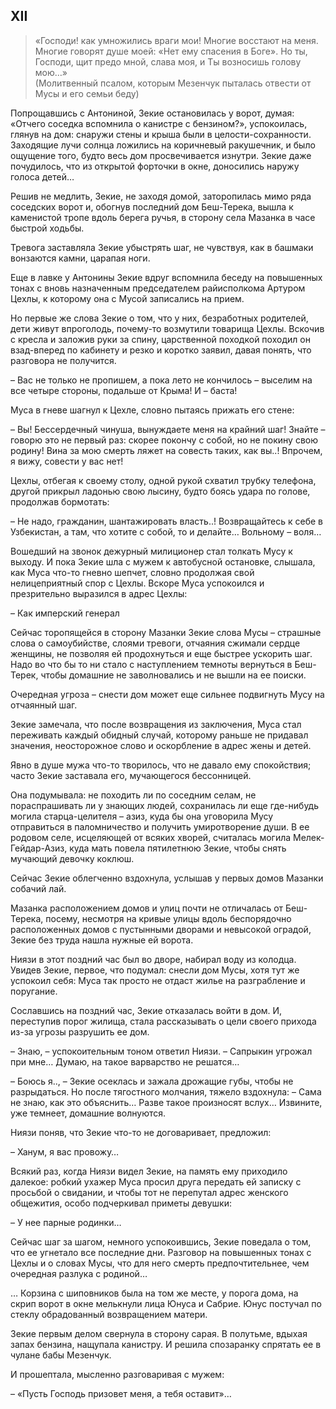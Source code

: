 ## XII

> «Господи! как умножились враги мои!
Многие восстают на меня.
Многие говорят душе моей: «Нет ему спасения в Боге».
Но ты, Господи, щит предо мной, слава моя, и Ты возносишь голову мою…»  
> (Молитвенный псалом, которым Мезенчук пыталась отвести от Мусы и его семьи беду)

Попрощавшись с Антониной, Зекие остановилась у ворот, думая: «Отчего соседка вспомнила о канистре с бензином?», успокоилась, глянув на дом: снаружи стены и крыша были в целости-сохранности.
Заходящие лучи солнца ложились на коричневый ракушечник, и было ощущение того, будто весь дом просвечивается изнутри.
Зекие даже почудилось, что из открытой форточки в окне, доносились наружу голоса детей…

Решив не медлить, Зекие, не заходя домой, заторопилась мимо ряда соседских ворот и, обогнув последний дом Беш-Терека, вышла к каменистой тропе вдоль берега ручья, в сторону села Мазанка в часе быстрой ходьбы.

Тревога заставляла Зекие убыстрять шаг, не чувствуя, как в башмаки вонзаются камни, царапая ноги.

Еще в лавке у Антонины Зекие вдруг вспомнила беседу на повышенных тонах с вновь назначенным председателем райисполкома Артуром Цехлы, к которому она с Мусой записались на прием.

Но первые же слова Зекие о том, что у них, безработных родителей, дети живут впроголодь, почему-то возмутили товарища Цехлы.
Вскочив с кресла и заложив руки за спину, царственной походкой походил он взад-вперед по кабинету и резко и коротко заявил, давая понять, что разговора не получится.

– Вас не только не пропишем, а пока лето не кончилось – выселим на все четыре стороны, подальше от Крыма!
И – баста!

Муса в гневе шагнул к Цехле, словно пытаясь прижать его стене:

– Вы!
Бессердечный чинуша, вынуждаете меня на крайний шаг!
Знайте – говорю это не первый раз: скорее покончу с собой, но не покину свою родину!
Вина за мою смерть ляжет на совесть таких, как вы..!
Впрочем, я вижу, совести у вас нет!

Цехлы, отбегая к своему столу, одной рукой схватил трубку телефона, другой прикрыл ладонью свою лысину, будто боясь удара по голове, продолжав бормотать:

– Не надо, гражданин, шантажировать власть..!
Возвращайтесь к себе в Узбекистан, а там, что хотите с собой, то и делайте…
Вольному – воля…

Вошедший на звонок дежурный милиционер стал толкать Мусу к выходу.
И пока Зекие шла с мужем к автобусной остановке, слышала, как Муса что-то гневно шепчет, словно продолжая свой нелицеприятный спор с Цехлы.
Вскоре Муса успокоился и презрительно выразился в адрес Цехлы:

– Как имперский генерал

Сейчас торопящейся в сторону Мазанки Зекие слова Мусы – страшные слова о самоубийстве, слоями тревоги, отчаяния сжимали сердце женщины, не позволяя ей продохнуться и еще быстрее ускорить шаг.
Надо во что бы то ни стало с наступлением темноты вернуться в Беш-Терек, чтобы домашние не заволновались и не вышли на ее поиски.

Очередная угроза – снести дом может еще сильнее подвигнуть Мусу на отчаянный шаг.

Зекие замечала, что после возвращения из заключения, Муса стал переживать каждый обидный случай, которому раньше не придавал значения, неосторожное слово и оскорбление в адрес жены и детей.

Явно в душе мужа что-то творилось, что не давало ему спокойствия; часто Зекие заставала его, мучающегося бессонницей.

Она подумывала: не походить ли по соседним селам, не пораспрашивать ли у знающих людей, сохранилась ли еще где-нибудь могила старца-целителя – азиз, куда бы она уговорила Мусу отправиться в паломничество и получить умиротворение души.
В ее родовом селе, исцеляющей от всяких хворей, считалась могила Мелек-Гейдар-Азиз, куда мать повела пятилетнюю Зекие, чтобы снять мучающий девочку коклюш.

Сейчас Зекие облегченно вздохнула, услышав у первых домов Мазанки собачий лай.

Мазанка расположением домов и улиц почти не отличалась от Беш-Терека, посему, несмотря на кривые улицы вдоль беспорядочно расположенных домов с пустынными дворами и невысокой оградой, Зекие без труда нашла нужные ей ворота.

Ниязи в этот поздний час был во дворе, набирал воду из колодца.
Увидев Зекие, первое, что подумал: снесли дом Мусы, хотя тут же успокоил себя:
Муса так просто не отдаст жилье на разграбление и поругание.

Сославшись на поздний час, Зекие отказалась войти в дом.
И, переступив порог жилища, стала рассказывать о цели своего прихода из-за угрозы разрушить ее дом.

– Знаю, – успокоительным тоном ответил Ниязи.
– Сапрыкин угрожал при мне…
Думаю, на такое варварство не решатся…

– Боюсь я.., – Зекие осеклась и зажала дрожащие губы, чтобы не разрыдаться.
Но после тягостного молчания, тяжело вздохнула:
– Сама не знаю, как это объяснить…
Разве такое произносят вслух…
Извините, уже темнеет, домашние волнуются.

Ниязи поняв, что Зекие что-то не договаривает, предложил:

– Ханум, я вас провожу…

Всякий раз, когда Ниязи видел Зекие, на память ему приходило далекое: робкий ухажер Муса просил друга передать ей записку с просьбой о свидании, и чтобы тот не перепутал адрес женского общежития, особо подчеркивал приметы девушки:

– У нее парные родинки…

Сейчас шаг за шагом, немного успокоившись, Зекие поведала о том, что ее угнетало все последние дни.
Разговор на повышенных тонах с Цехлы и о словах Мусы, что для него смерть предпочтительнее, чем очередная разлука с родиной…

… Корзина с шиповников была на том же месте, у порога дома, на скрип ворот в окне мелькнули лица Юнуса и Сабрие.
Юнус постучал по стеклу обрадованный возвращением матери.

Зекие первым делом свернула в сторону сарая.
В полутьме, вдыхая запах бензина, нащупала канистру.
И решила спозаранку спрятать ее в чулане бабы Мезенчук.

И прошептала, мысленно разговаривая с мужем:

– «Пусть Господь призовет меня, а тебя оставит»…
